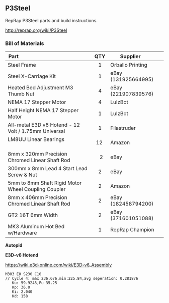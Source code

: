 P3Steel
---
RepRap P3Steel parts and build instructions.

http://reprap.org/wiki/P3Steel

### Bill of Materials

| Part                                                     |  QTY  | Supplier               | 
|----------------------------------------------------------|:-----:|------------------------|
| Steel Frame                                              |   1   | Orballo Printing       | 
| Steel X-Carriage Kit                                     |   1   | eBay (131925664995)    |    
| Heated Bed Adjustment M3 Thumb Nut                       |   4   | eBay (221907839576)    | 
| NEMA 17 Stepper Motor                                    |   4   | LulzBot                |
| Half Height NEMA 17 Stepper Motor                        |   1   | LulzBot                |
| All-metal E3D v6 Hotend - 12 Volt / 1.75mm Universal     |   1   | Filastruder            |       
| LM8UU Linear Bearings                                    |  12   | Amazon                 |  
| 8mm x 320mm Precision Chromed Linear Shaft Rod           |   2   | eBay                   |
| 300mm x 8mm Lead 4 Start Lead Screw & Nut                |   2   | eBay                   |
| 5mm to 8mm Shaft Rigid Motor Wheel Coupling Coupler      |   2   | Amazon                 |
| 8mm x 406mm Precision Chromed Linear Shaft Rod           |   2   | eBay (182458794200)    |
| GT2 16T 6mm Width                                        |   2   | eBay (371601051088)    |
| MK3 Aluminum Hot Bed w/Hardware                          |   1   | RepRap Champion        |


**Autopid**

**E3D-v6 Hotend**

https://wiki.e3d-online.com/wiki/E3D-v6_Assembly

```shell
M303 E0 S230 C10
// Cycle 4: max 236.676,min:225.84,avg seperation: 0.281876
   Ku: 59.9243,Pu 35.25
   Kp: 36.0
   Ki: 2.040
   Kd: 158
```

